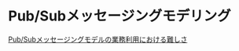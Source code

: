 # Pub/Subメッセージングモデリング

[Pub/Subメッセージングモデルの業務利用における難しさ](https://qiita.com/TakaakiOtomo/items/badba239ade07c4ea59f)
